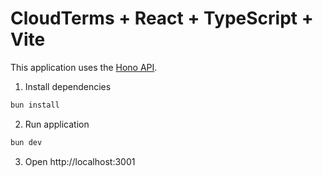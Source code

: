 # CloudTerms + React + TypeScript + Vite

This application uses the [Hono API](../hono-api/).

1. Install dependencies

```sh
bun install
```

2. Run application

```sh
bun dev
```

3. Open http://localhost:3001
